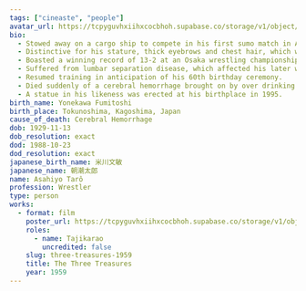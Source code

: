 ```yaml
---
tags: ["cineaste", "people"]
avatar_url: https://tcpyguvhxiihxcocbhoh.supabase.co/storage/v1/object/public/godzilla-cineaste-public/content/people/asahiyo-taro/asahiyo-taro.jpg
bio:
  - Stowed away on a cargo ship to compete in his first sumo match in Amami in 1948 at age 19.
  - Distinctive for his stature, thick eyebrows and chest hair, which were unusual for sumo wrestlers.
  - Boasted a winning record of 13-2 at an Osaka wrestling championship in 1959, breaking a longstanding jinx on wrestlers with chest hair.
  - Suffered from lumbar separation disease, which affected his later wrestling performance and hastened his retirement in 1962.
  - Resumed training in anticipation of his 60th birthday ceremony.
  - Died suddenly of a cerebral hemorrhage brought on by over drinking and the sudden strain of his new training regiment.
  - A statue in his likeness was erected at his birthplace in 1995.
birth_name: Yonekawa Fumitoshi
birth_place: Tokunoshima, Kagoshima, Japan
cause_of_death: Cerebral Hemorrhage
dob: 1929-11-13
dob_resolution: exact
dod: 1988-10-23
dod_resolution: exact
japanese_birth_name: 米川文敏
japanese_name: 朝潮太郎
name: Asahiyo Tarô
profession: Wrestler
type: person
works:
  - format: film
    poster_url: https://tcpyguvhxiihxcocbhoh.supabase.co/storage/v1/object/public/godzilla-cineaste-public/content/films/three-treasures-1959/posters/birth-of-japan-1959.jpg
    roles:
      - name: Tajikarao
        uncredited: false
    slug: three-treasures-1959
    title: The Three Treasures
    year: 1959
---
```

